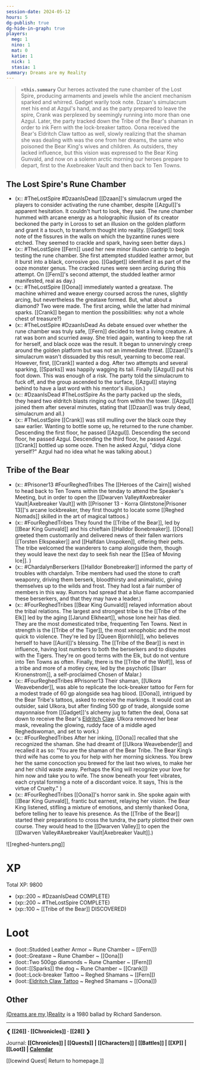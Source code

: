 ```yaml
---
session-date: 2024-05-12
hours: 5
dg-publish: true
dg-hide-in-graph: true
players:
  meg: 1
  nino: 1
  mat: 0
  katie: 1
  nick: 1
  stasia: 1
summary: Dreams are my Reality
---
```


> **`=this.summary`**
> Our heroes activated the rune chamber of the Lost Spire, producing armaments and jewels while the ancient mechanism sparked and whirred. Gadget warily took note. Dzaan's simulacrum met his end at Azgul's hand, and as the party prepared to leave the spire, Crank was perplexed by seemingly running into more than one Azgul. Later, the party tracked down the Tribe of the Bear's shaman in order to ink Fern with the lock-breaker tattoo. Oona received the Bear's Eldritch Claw tattoo as well, slowly realizing that the shaman she was dealing with was the one from her dreams, the same who poisoned the Bear King's wives and children. As outsiders, they lacked influence, but this vision was expressed to the Bear King Gunvald, and now on a solemn arctic morning our heroes prepare to depart, first to the Axebreaker Vault and then back to Ten Towns.

## The Lost Spire's Rune Chamber
- (x:: #TheLostSpire #DzaanIsDead [[Dzaan]]'s simulacrum urged the players to consider activating the rune chamber, despite [[Azgul]]'s apparent hesitation. It couldn't hurt to look, they said. The rune chamber hummed with arcane energy as a holographic illusion of its creator beckoned the party in Loross to set an illusion on the golden platform and grant it a touch, to transform thought into reality. [[Gadget]] took note of the fissures in the walls on which the byzantine runes were etched. They seemed to crackle and spark, having seen better days.)
- (x:: #TheLostSpire [[Fern]] used her new minor illusion cantrip to begin testing the rune chamber. She first attempted studded leather armor, but it burst into a black, corrosive goo. [[Gadget]] identified it as part of the ooze monster genus. The cracked runes were seen arcing during this attempt. On [[Fern]]'s second attempt, the studded leather armor manifested, real as day.)
- (x:: #TheLostSpire [[Oona]] immediately wanted a greataxe. The machine whirred and weave energy coursed across the runes, slightly arcing, but nevertheless the greataxe formed. But, what about a diamond? Two were made. The first arcing, while the latter had minimal sparks. [[Crank]] began to mention the possibilities: why not a whole chest of treasure?)
- (x:: #TheLostSpire #DzaanIsDead As debate ensued over whether the rune chamber was truly safe, [[Fern]] decided to test a living creature. A rat was born and scurried away. She tried again, wanting to keep the rat for herself, and black ooze was the result. It began to unnervingly creep around the golden platform but was not an immediate threat. [[Dzaan]]'s simulacrum wasn't dissuaded by this result, yearning to become real. However, first, [[Crank]] wanted a dog. After two attempts and several sparking, [[Sparks]] was happily wagging its tail. Finally [[Azgul]] put his foot down. This was enough of a risk. The party told the simulacrum to fuck off, and the group ascended to the surface, [[Azgul]] staying behind to have a last word with his mentor's illusion.)
- (x:: #DzaanIsDead #TheLostSpire As the party packed up the sleds, they heard two eldritch blasts ringing out from within the tower. [[Azgul]] joined them after several minutes, stating that [[Dzaan]] was truly dead, simulacrum and all.)
- (x:: #TheLostSpire [[Crank]] was still mulling over the black ooze they saw earlier. Wanting to bottle some up, he returned to the rune chamber. Descending the first floor, he passed [[Azgul]]. Descending the second floor, he passed Azgul. Descending the third floor, he passed Azgul. [[Crank]] bottled up some ooze. Then he asked Azgul, "didya clone yerself?" Azgul had no idea what he was talking about.)

## Tribe of the Bear
- (x:: #Prisoner13 #FourReghedTribes The [[Heroes of the Cairn]] wished to head back to Ten Towns within the tenday to attend the Speaker's Meeting, but in order to open the [[Dwarven Valley#Axebreaker Vault|Axebreaker Vault]] with [[Prisoner 13 - Korra Glintstone|Prisoner 13]]'s arcane lockbreaker, they first thought to locate some [[Reghed Nomads]] skilled in the art of magical tattoos.)
- (x:: #FourReghedTribes They found the [[Tribe of the Bear]], led by [[Bear King Gunvald]] and his chieftain [[Halldor Bonebreaker]]. [[Oona]] greeted them customarily and delivered news of their fallen warriors [[Torsten Elkspeaker]] and [[Halfdan Unspoken]], offering their pelts. The tribe welcomed the wanderers to camp alongside them, though they would leave the next day to seek fish near the [[Sea of Moving Ice]]. )
- (x:: #ChardalynBerserkers [[Halldor Bonebreaker]] informed the party of troubles with chardalyn. Tribe members had used the stone to craft weaponry, driving them berserk, bloodthirsty and animalistic, giving themselves up to the wilds and frost. They had lost a fair number of members in this way. Rumors had spread that a blue flame accompanied these berserkers, and that they may have a leader.)
- (x:: #FourReghedTribes [[Bear King Gunvald]] relayed information about the tribal relations. The largest and strongest tribe is the [[Tribe of the Elk]] led by the aging [[Jarund Elkheart]], whose lone heir has died. They are the most domesticated tribe, frequenting Ten Towns. Next in strength is the [[Tribe of the Tiger]], the most xenophobic and the most quick to violence. They're led by [[Queen Bjornhild]], who believes herself to have [[Auril]]'s blessing. The [[Tribe of the Bear]] is next in influence, having lost numbers to both the berserkers and to disputes with the Tigers. They're on good terms with the Elk, but do not venture into Ten Towns as often. Finally, there is the [[Tribe of the Wolf]], less of a tribe and more of a motley crew, led by the psychotic [[Isarr Kronenstrom]], a self-proclaimed Chosen of Malar.)
- (x:: #FourReghedTribes #Prisoner13 Their shaman, [[Ulkora Weavebender]], was able to replicate the lock-breaker tattoo for Fern for a modest trade of 60 gp alongside sea hag blood. [[Oona]], intrigued by the Bear Tribe's tattoos, asked to receive the markings. It would cost an outsider, said Ulkora, but after finding 500 gp of trade, alongside some mayonnaise from [[Gadget]]'s alchemy jug to fatten the deal, Oona sat down to receive the Bear's [Eldritch Claw](https://dnd-5e.fandom.com/wiki/Eldritch_Claw_Tattoo). Ulkora removed her bear mask, revealing the glowing, ruddy face of a middle aged Reghedswoman, and set to work.)
- (x:: #FourReghedTribes After her inking, [[Oona]] recalled that she recognized the shaman. She had dreamt of [[Ulkora Weavebender]] and recalled it as so: "You are the shaman of the Bear Tribe. The Bear King’s third wife has come to you for help with her morning sickness. You brew her the same concoction you brewed for the last two wives, to make her and her child waste away. Perhaps the King will recognize your love for him now and take you to wife. The snow beneath your feet vibrates, each crystal forming a note of a discordant voice. It says, This is the virtue of Cruelty." )
- (x:: #FourReghedTribes [[Oona]]'s horror sank in. She spoke again with [[Bear King Gunvald]], frantic but earnest, relaying her vision. The Bear King listened, stifling a mixture of emotions, and sternly thanked Oona, before telling her to leave his presence. As the [[Tribe of the Bear]] started their preparations to cross the tundra, the party plotted their own course. They would head to the [[Dwarven Valley]] to open the [[Dwarven Valley#Axebreaker Vault|Axebreaker Vault]].)

![[reghed-hunters.png]]


# XP
Total XP: 9800
- (xp::200 ~ #DzaanIsDead COMPLETE)
- (xp::200 ~ #TheLostSpire COMPLETE)
- (xp::100 ~ [[Tribe of the Bear]] DISCOVERED)

# Loot
- (loot::Studded Leather Armor ~ Rune Chamber ~ [[Fern]])
- (loot::Greataxe ~ Rune Chamber ~ [[Oona]])
- (loot::Two 500gp diamonds ~ Rune Chamber ~ [[Fern]])
- (loot::[[Sparks]] the dog ~ Rune Chamber ~ [[Crank]])
- (loot::Lock-breaker Tattoo ~ Reghed Shamans ~ [[Fern]])
- (loot::[Eldritch Claw Tattoo](https://dnd-5e.fandom.com/wiki/Eldritch_Claw_Tattoo) ~ Reghed Shamans ~ [[Oona]])


## Other
[(Dreams are my )Reality](https://www.youtube.com/watch?v=EQDHCyFe2rY) is a 1980 ballad by Richard Sanderson. 

---
**❮ [[26]] · [[Chronicles]] ·  [[28]] ❯**

Journal: **[[Chronicles]] | [[Quests]] |  [[Characters]] | [[Battles]] | [[XP]] | [[Loot]] | [Calendar](https://app.fantasy-calendar.com/calendars/38f9e3f5098bac1f655a4fb4241f35eb)**

[[Icewind Quest| Return to homepage.]]